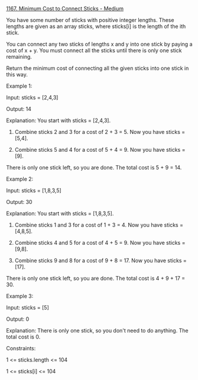 [1167. Minimum Cost to Connect Sticks - Medium](https://leetcode.com/problems/minimum-cost-to-connect-sticks/)

You have some number of sticks with positive integer lengths. These lengths are given as an array sticks, where sticks[i] is the length of the ith stick.


You can connect any two sticks of lengths x and y into one stick by paying a cost of x + y. You must connect all the sticks until there is only one stick remaining.


Return the minimum cost of connecting all the given sticks into one stick in this way.

 

Example 1:

Input: sticks = [2,4,3]

Output: 14

Explanation: You start with sticks = [2,4,3].

1. Combine sticks 2 and 3 for a cost of 2 + 3 = 5. Now you have sticks = [5,4].

2. Combine sticks 5 and 4 for a cost of 5 + 4 = 9. Now you have sticks = [9].

There is only one stick left, so you are done. The total cost is 5 + 9 = 14.

Example 2:

Input: sticks = [1,8,3,5]

Output: 30

Explanation: You start with sticks = [1,8,3,5].

1. Combine sticks 1 and 3 for a cost of 1 + 3 = 4. Now you have sticks = [4,8,5].

2. Combine sticks 4 and 5 for a cost of 4 + 5 = 9. Now you have sticks = [9,8].

3. Combine sticks 9 and 8 for a cost of 9 + 8 = 17. Now you have sticks = [17].

There is only one stick left, so you are done. The total cost is 4 + 9 + 17 = 30.

Example 3:

Input: sticks = [5]

Output: 0

Explanation: There is only one stick, so you don't need to do anything. The total cost is 0.
 

Constraints:

1 <= sticks.length <= 104

1 <= sticks[i] <= 104